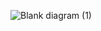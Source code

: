 ![Blank diagram (1)](https://github.com/slewinus/dd-networking/assets/62844331/df681e43-f348-4274-ad97-2f0cc28dc7e4)
